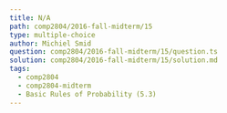 ```yaml
---
title: N/A
path: comp2804/2016-fall-midterm/15
type: multiple-choice
author: Michiel Smid
question: comp2804/2016-fall-midterm/15/question.ts
solution: comp2804/2016-fall-midterm/15/solution.md
tags:
  - comp2804
  - comp2804-midterm
  - Basic Rules of Probability (5.3)
---
```

